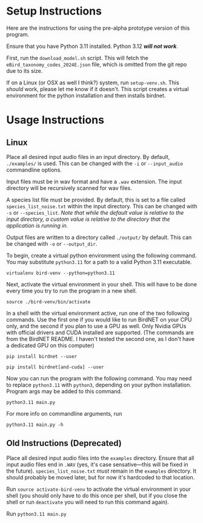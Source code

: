 # Setup Instructions

Here are the instructions for using the pre-alpha prototype version of this program.

Ensure that you have Python 3.11 installed. Python 3.12 ***will not work***.

First, run the `download_model.sh` script. This will fetch the `eBird_taxonomy_codes_2024E.json` file, which is omitted from the git repo due to its size.

If on a Linux (or OSX as well I think?) system, run `setup-venv.sh`. This *should* work, please let me know if it doesn't. This script creates a virtual environment for the python installation and then installs birdnet.



# Usage Instructions

## Linux

Place all desired input audio files in an input directory. By default, `./examples/` is used. This can be changed 
with the `-i` or `--input_audio` commandline options.

Input files must be in wav format and have a `.wav` extension. The input directory will be recursively scanned for 
wav files.

A species list file must be provided. By default, this is set to a file called `species_list_noise.txt` within the 
input directory. This can be changed with `-s` or `--species_list`. *Note that while the default value is relative 
to the input directory, a custom value is relative to the directory that the application is running in.*

Output files are written to a directory called `./output/` by default. This can be changed with `-o` or 
`--output_dir`. 

To begin, create a virtual python environment using the following command. You may substitute `python3.11` for a path to a valid Python 3.11 executable.

```virtualenv bird-venv --python=python3.11```

Next, activate the virtual environment in your shell. This will have to be done every time you try to run the program in a new shell.

```source ./bird-venv/bin/activate```

In a shell with the virtual environment active, run one of the two following commands. Use the first one if you would like to run BirdNET on your CPU only, and the second if you plan to use a GPU as well. Only Nvidia GPUs with official drivers and CUDA installed are supported. (The commands are from the BirdNET README. I haven't tested the second one, as I don't have a dedicated GPU on this computer)

```pip install birdnet --user```

```pip install birdnet[and-cuda] --user```

Now you can run the program with the following command. You may need to replace `python3.11` with `python3`, depending on your python installation. Program args may be added to this command.

```python3.11 main.py```

For more info on commandline arguments, run 

```python3.11 main.py -h```



## Old Instructions (Deprecated)

Place all desired input audio files into the `examples` directory. Ensure that all input audio files end in `.WAV` (yes, it's case sensative—this will be fixed in the future). `species_list_noise.txt` *must* remain in the `examples` directory. It should probably be moved later, but for now it's hardcoded to that location.

Run `source activate-bird-venv` to activate the virtual environment in your shell (you should only have to do this once per shell, but if you close the shell or run `deactivate` you will need to run this command again).

Run `python3.11 main.py`


